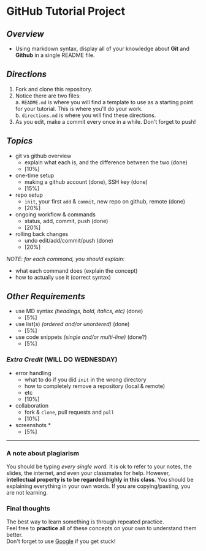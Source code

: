 # GitHub Tutorial Project

## _Overview_  

* Using markdown syntax, display all of your knowledge about **Git** and **Github** in a single README file.  

## _Directions_

1. Fork and clone this repository.
2. Notice there are two files:  
    a. `README.md` is where you will find a template to use as a starting point for your tutorial.  This is where you'll do your work.  
    b. `directions.md` is where you will find these directions.
3. As you edit, make a commit every once in a while.  Don't forget to push!  

## _Topics_

* git vs github overview
  * explain what each is, and the difference between the two (done)
  * [10%]
* one-time setup
  * making a github account (done), SSH key (done)
  * [15%]
* repo setup
  * `init`, your first `add` & `commit`, new repo on github, remote (done)
  * [20%]
* ongoing workflow & commands
  * status, add, commit, push (done)
  * [20%]
* rolling back changes
  * undo edit/add/commit/push (done)
  * [20%]

_NOTE: for each command, you should explain:_

* what each command does (explain the concept)
* how to actually use it (correct syntax)

## _Other Requirements_

* use MD syntax _(headings, bold, italics, etc)_ (done)
  * [5%]
* use list(s) _(ordered and/or unordered)_ (done)
  * [5%]
* use code snippets _(single and/or multi-line)_ (done?)
  * [5%]

### _Extra Credit_ (WILL DO WEDNESDAY)

* error handling
  * what to do if you did `init` in the wrong directory  
  * how to completely remove a repository (local & remote)
  * etc
  * [10%]  
* collaboration  
  * fork & `clone`, pull requests and `pull`  
  * [10%]  
* screenshots
        *
  * [5%] 

---
### A note about plagiarism
You should be typing _every single word_.  It is ok to refer to your notes, the slides, the internet, and even your classmates for help.  However, **intellectual property is to be regarded highly in this class**.  You should be explaining everything in your own words.  If you are copying/pasting, you are not learning.

### Final thoughts
The best way to learn something is through repeated practice.  
Feel free to **practice** all of these concepts on your own to understand them better.  
Don't forget to use [Google](http://www.google.com) if you get stuck!